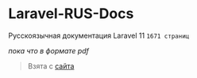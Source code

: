# Laravel-RUS-Docs

Русскоязычная документация Laravel 11 `1671 страниц`

*пока что в формате pdf*

> Взята с [сайта](laravel.su/)